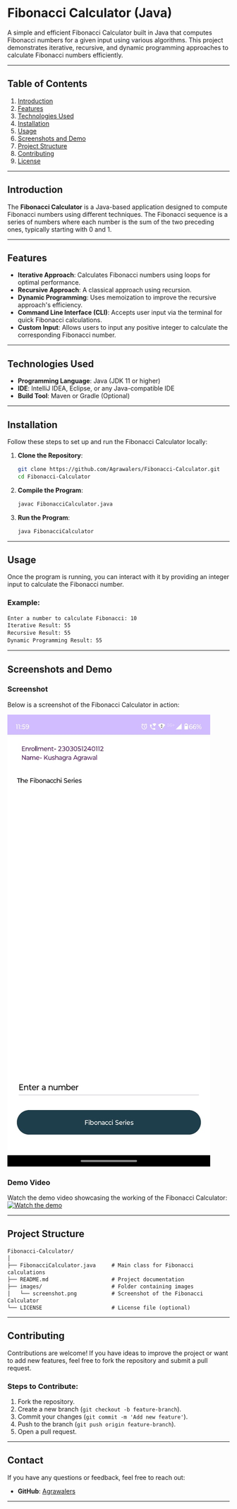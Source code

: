 # Fibonacci Calculator (Java)
 
A simple and efficient Fibonacci Calculator built in Java that computes Fibonacci numbers for a given input using various algorithms. This project demonstrates iterative, recursive, and dynamic programming approaches to calculate Fibonacci numbers efficiently.

---

## Table of Contents

1. [Introduction](#introduction)  
2. [Features](#features)  
3. [Technologies Used](#technologies-used)  
4. [Installation](#installation)  
5. [Usage](#usage)  
6. [Screenshots and Demo](#screenshots-and-demo)  
7. [Project Structure](#project-structure)  
8. [Contributing](#contributing)  
9. [License](#license)

---

## Introduction

The **Fibonacci Calculator** is a Java-based application designed to compute Fibonacci numbers using different techniques. The Fibonacci sequence is a series of numbers where each number is the sum of the two preceding ones, typically starting with 0 and 1.

---

## Features

- **Iterative Approach**: Calculates Fibonacci numbers using loops for optimal performance.
- **Recursive Approach**: A classical approach using recursion.
- **Dynamic Programming**: Uses memoization to improve the recursive approach's efficiency.
- **Command Line Interface (CLI)**: Accepts user input via the terminal for quick Fibonacci calculations.
- **Custom Input**: Allows users to input any positive integer to calculate the corresponding Fibonacci number.

---

## Technologies Used

- **Programming Language**: Java (JDK 11 or higher)
- **IDE**: IntelliJ IDEA, Eclipse, or any Java-compatible IDE
- **Build Tool**: Maven or Gradle (Optional)

---

## Installation

Follow these steps to set up and run the Fibonacci Calculator locally:

1. **Clone the Repository**:
   ```bash
   git clone https://github.com/Agrawalers/Fibonacci-Calculator.git
   cd Fibonacci-Calculator
   ```

2. **Compile the Program**:
   ```bash
   javac FibonacciCalculator.java
   ```

3. **Run the Program**:
   ```bash
   java FibonacciCalculator
   ```

---

## Usage

Once the program is running, you can interact with it by providing an integer input to calculate the Fibonacci number.

### Example:
```bash
Enter a number to calculate Fibonacci: 10
Iterative Result: 55
Recursive Result: 55
Dynamic Programming Result: 55
```

---

## Screenshots and Demo

### Screenshot
Below is a screenshot of the Fibonacci Calculator in action:

![Fibonacci Calculator Screenshot](images/screenshot.jpeg)  


### Demo Video
Watch the demo video showcasing the working of the Fibonacci Calculator:  
[![Watch the demo](https://img.youtube.com/vi/VIDEO_ID/0.jpg)](https://www.youtube.com/watch?v=VIDEO_ID)  

---

## Project Structure

```
Fibonacci-Calculator/
│
├── FibonacciCalculator.java     # Main class for Fibonacci calculations
├── README.md                    # Project documentation
├── images/                      # Folder containing images
│   └── screenshot.png           # Screenshot of the Fibonacci Calculator
└── LICENSE                      # License file (optional)
```

---

## Contributing

Contributions are welcome! If you have ideas to improve the project or want to add new features, feel free to fork the repository and submit a pull request.

### Steps to Contribute:

1. Fork the repository.  
2. Create a new branch (`git checkout -b feature-branch`).  
3. Commit your changes (`git commit -m 'Add new feature'`).  
4. Push to the branch (`git push origin feature-branch`).  
5. Open a pull request.

---


## Contact

If you have any questions or feedback, feel free to reach out:

- **GitHub**: [Agrawalers](https://github.com/Agrawalers)

---
